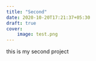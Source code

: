 ```yaml
---
title: "Second"
date: 2020-10-20T17:21:37+05:30
draft: true
cover:
    image: test.png
---
```


this is my second project
